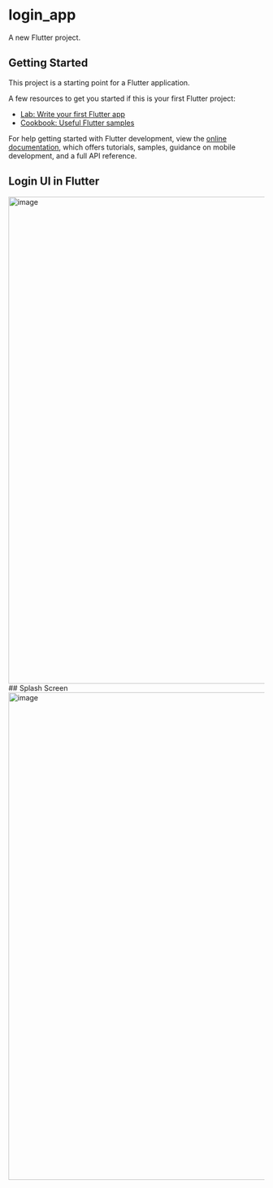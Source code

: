 # login_app

A new Flutter project.

## Getting Started

This project is a starting point for a Flutter application.

A few resources to get you started if this is your first Flutter project:

- [Lab: Write your first Flutter app](https://docs.flutter.dev/get-started/codelab)
- [Cookbook: Useful Flutter samples](https://docs.flutter.dev/cookbook)

For help getting started with Flutter development, view the
[online documentation](https://docs.flutter.dev/), which offers tutorials,
samples, guidance on mobile development, and a full API reference.

## Login UI in Flutter
<img width="959" alt="image" src="https://github.com/Sainathhiwale/login_app/assets/24228143/707eca3e-8abe-422b-bc90-606918e9f9a9">
## Splash Screen
<img width="960" alt="image" src="https://github.com/Sainathhiwale/login_app/assets/24228143/604f8dab-03bd-4a5c-854a-0a55139d5ecc">

